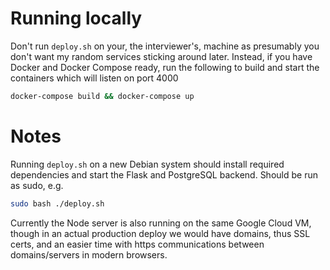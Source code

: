 # Running locally

Don't run `deploy.sh` on your, the interviewer's, machine as presumably you don't want my random services sticking
around later. Instead, if you have Docker and Docker Compose ready, run the following to build and start the containers
which will listen on port 4000

```bash
docker-compose build && docker-compose up
```

# Notes

Running `deploy.sh` on a new Debian system should install required dependencies and start the Flask and PostgreSQL
backend. Should be run as sudo, e.g.
```bash
sudo bash ./deploy.sh
```

Currently the Node server is also running on the same Google Cloud VM, though in an actual production deploy we would
have domains, thus SSL certs, and an easier time with https communications between domains/servers in modern browsers.